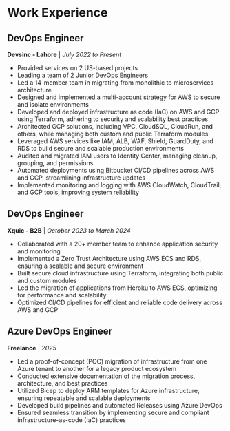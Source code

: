 # Work Experience

## DevOps Engineer
**Devsinc - Lahore** | *July 2022 to Present*

- Provided services on 2 US-based projects
- Leading a team of 2 Junior DevOps Engineers
- Led a 14-member team in migrating from monolithic to microservices architecture
- Designed and implemented a multi-account strategy for AWS to secure and isolate environments
- Developed and deployed infrastructure as code (IaC) on AWS and GCP using Terraform, adhering to security and scalability best practices
- Architected GCP solutions, including VPC, CloudSQL, CloudRun, and others, while managing both custom and public Terraform modules
- Leveraged AWS services like IAM, ALB, WAF, Shield, GuardDuty, and RDS to build secure and scalable production environments
- Audited and migrated IAM users to Identity Center, managing cleanup, grouping, and permissions
- Automated deployments using Bitbucket CI/CD pipelines across AWS and GCP, streamlining infrastructure updates
- Implemented monitoring and logging with AWS CloudWatch, CloudTrail, and GCP tools, improving system reliability

## DevOps Engineer
**Xquic - B2B** | *October 2023 to March 2024*

- Collaborated with a 20+ member team to enhance application security and monitoring
- Implemented a Zero Trust Architecture using AWS ECS and RDS, ensuring a scalable and secure environment
- Built secure cloud infrastructure using Terraform, integrating both public and custom modules
- Led the migration of applications from Heroku to AWS ECS, optimizing for performance and scalability
- Optimized CI/CD pipelines for efficient and reliable code delivery across AWS and GCP

## Azure DevOps Engineer
**Freelance** | *2025*

- Led a proof-of-concept (POC) migration of infrastructure from one Azure tenant to another for a legacy product ecosystem
- Conducted extensive documentation of the migration process, architecture, and best practices
- Utilized Bicep to deploy ARM templates for Azure infrastructure, ensuring repeatable and scalable deployments
- Developed build pipelines and automated Releases using Azure DevOps
- Ensured seamless transition by implementing secure and compliant infrastructure-as-code (IaC) practices
